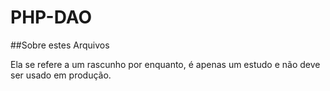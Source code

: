 # PHP-DAO

##Sobre estes Arquivos

Ela se refere a um rascunho por enquanto, é apenas um estudo e não deve ser usado em produção.